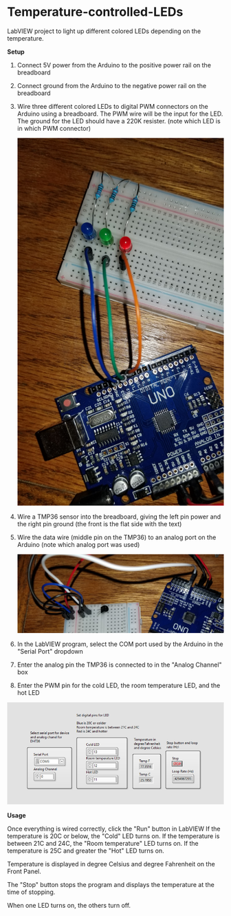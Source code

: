 # Temperature-controlled-LEDs
LabVIEW project to light up different colored LEDs depending on the temperature.

**Setup**
1. Connect 5V power from the Arduino to the positive power rail on the breadboard
2. Connect ground from the Arduino to the negative power rail on the breadboard
3. Wire three different colored LEDs to digital PWM connectors on the Arduino using a breadboard. The PWM wire will be the input for the LED. 
   The ground for the LED should have a 220K resister. (note which LED is in which PWM connector)
   
   ![Image of LED wiring](https://github.com/jfaulkner9292/Temperature-controlled-LEDs/blob/main/LED%20wiring.jpg?raw=true)
   
5. Wire a TMP36 sensor into the breadboard, giving the left pin power and the right pin ground (the front is the flat side with the text) 
6. Wire the data wire (middle pin on the TMP36) to an analog port on the Arduino (note which analog port was used)

   ![Image of TMP36 wiring](https://github.com/jfaulkner9292/Temperature-controlled-LEDs/blob/main/TMP36%20wiring.jpg?raw=true)

8. In the LabVIEW program, select the COM port used by the Arduino in the "Serial Port" dropdown
9. Enter the analog pin the TMP36 is connected to in the "Analog Channel" box
10. Enter the PWM pin for the cold LED, the room temperature LED, and the hot LED

   ![Image of TMP36 wiring](https://github.com/jfaulkner9292/Temperature-controlled-LEDs/blob/main/Temperature%20Controlled%20LEDs%20Front%20Panel.PNG?raw=true)

**Usage**

Once everything is wired correctly, click the "Run" button in LabVIEW
If the temperature is 20C or below, the "Cold" LED turns on. 
If the temperature is between 21C and 24C, the "Room temperature" LED turns on.
If the temperature is 25C and greater the "Hot" LED turns on.

Temperature is displayed in degree Celsius and degree Fahrenheit on the Front Panel.

The "Stop" button stops the program and displays the temperature at the time of stopping.

When one LED turns on, the others turn off.
